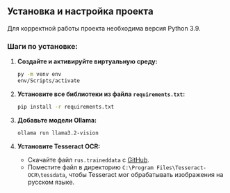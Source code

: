 ## Установка и настройка проекта

Для корректной работы проекта необходима версия Python 3.9.

### Шаги по установке:

1. **Создайте и активируйте виртуальную среду:**
    ```bash
    py -m venv env
    env/Scripts/activate
    ```

2. **Установите все библиотеки из файла `requirements.txt`:**
    ```bash
    pip install -r requirements.txt
    ```

3. **Добавьте модели Ollama:**
    ```bash
    ollama run llama3.2-vision
    ```

4. **Установите Tesseract OCR:**
    * Скачайте файл `rus.traineddata` с [GitHub](https://github.com/tesseract-ocr/tessdata).
    * Поместите файл в директорию `C:\Program Files\Tesseract-OCR\tessdata`, чтобы Tesseract мог обрабатывать изображения на русском языке.

